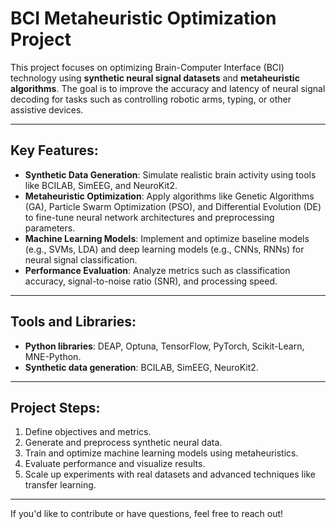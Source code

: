 # BCI Metaheuristic Optimization Project

This project focuses on optimizing Brain-Computer Interface (BCI) technology using **synthetic neural signal datasets** and **metaheuristic algorithms**. The goal is to improve the accuracy and latency of neural signal decoding for tasks such as controlling robotic arms, typing, or other assistive devices.

---

## Key Features:
- **Synthetic Data Generation**: Simulate realistic brain activity using tools like BCILAB, SimEEG, and NeuroKit2.
- **Metaheuristic Optimization**: Apply algorithms like Genetic Algorithms (GA), Particle Swarm Optimization (PSO), and Differential Evolution (DE) to fine-tune neural network architectures and preprocessing parameters.
- **Machine Learning Models**: Implement and optimize baseline models (e.g., SVMs, LDA) and deep learning models (e.g., CNNs, RNNs) for neural signal classification.
- **Performance Evaluation**: Analyze metrics such as classification accuracy, signal-to-noise ratio (SNR), and processing speed.

---

## Tools and Libraries:
- **Python libraries**: DEAP, Optuna, TensorFlow, PyTorch, Scikit-Learn, MNE-Python.
- **Synthetic data generation**: BCILAB, SimEEG, NeuroKit2.

---

## Project Steps:
1. Define objectives and metrics.
2. Generate and preprocess synthetic neural data.
3. Train and optimize machine learning models using metaheuristics.
4. Evaluate performance and visualize results.
5. Scale up experiments with real datasets and advanced techniques like transfer learning.

---

If you'd like to contribute or have questions, feel free to reach out!
